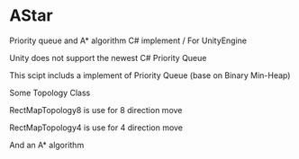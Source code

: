 # AStar
Priority queue and A* algorithm C# implement / For UnityEngine

Unity does not support the newest C# Priority Queue

This scipt includs a implement of Priority Queue (base on Binary Min-Heap)

Some Topology Class

RectMapTopology8 is use for 8 direction move

RectMapTopology4 is use for 4 direction move

And an A* algorithm
